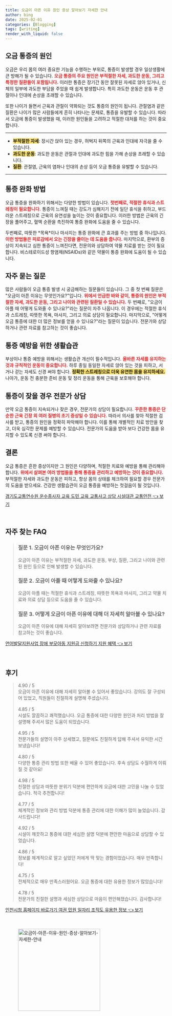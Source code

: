 ```yaml
---
title: 오금이 아픈 이유 원인 증상 알아보기 자세한 안내
author: bing
date: 2025-02-01
categories: [Blogging]
tags: [writing]
render_with_liquid: false
---
```



<h2 id='오금 통증의 원인'>오금 통증의 원인</h2>

<p>오금은 우리 몸의 여러 중요한 기능을 수행하는 부위로, 통증이 발생할 경우 일상생활에 큰 방해가 될 수 있습니다. <b><span style="color: #ee2323;">오금 통증의 주요 원인은 부적절한 자세, 과도한 운동, 그리고 특정한 질환들이 포함됩니다.</span></b> 이러한 통증은 장기간 동안 잘못된 자세로 앉아 있거나, 신체의 일부에 과도한 부담을 주었을 때 쉽게 발생합니다. 특히 과도한 운동은 운동 후 관절이나 인대에 손상을 초래할 수 있습니다. </p>

<p>또한 나이가 들면서 근육과 관절이 약화되는 것도 통증의 원인이 됩니다. 관절염과 같은 질환은 나이가 많은 사람들에게 흔히 나타나는 문제로, 통증을 유발할 수 있습니다. 따라서 오금에 통증이 발생했을 때, 이러한 원인들을 고려하고 적절한 대처를 하는 것이 중요합니다.</p>

<hr />

<ul>
    <li><b><span style="background-color: #ffe066;">부적절한 자세</span></b>: 장시간 앉아 있는 경우, 허벅지 뒤쪽의 근육과 인대에 자극을 줄 수 있습니다.</li>
    <li><b><span style="background-color: #ffe066;">과도한 운동</span></b>: 과도한 운동은 관절과 인대에 과도한 힘을 가해 손상을 초래할 수 있습니다.</li>
    <li><b><span style="background-color: #ffe066;">질환</span></b>: 관절염, 근육의 염좌나 인대의 손상 등이 오금 통증을 유발할 수 있습니다.</li>
</ul>

<hr />

<h2 id='통증 완화 방법'>통증 완화 방법</h2>

<p>오금 통증을 완화하기 위해서는 다양한 방법이 있습니다. <b><span style="color: #ee2323;">첫번째로, 적절한 휴식과 스트레칭이 필요합니다.</span></b> 통증이 느껴질 때는 강도가 심해지기 전에 일단 휴식을 취하고, 부드러운 스트레칭으로 근육의 유연성을 높이는 것이 중요합니다. 이러한 방법은 근육의 긴장을 풀어주고, 혈액 순환을 촉진하여 통증 완화에 도움을 줄 수 있습니다.</p>

<p>두번째로, 따뜻한 *목욕*이나 마사지는 통증 완화에 큰 효과를 주는 방법 중 하나입니다. <b><span style="color: #ee2323;">이런 방법들은 피로감에서 오는 긴장을 줄이는 데 도움을 줍니다.</span></b> 마지막으로, 환부의 증상이 지속되고 심한 통증이 느껴진다면, 전문의와 상담하여 약물 치료를 받는 것이 필요합니다. 비스테로이드성 항염제(NSAIDs)와 같은 약물이 통증 완화에 도움이 될 수 있습니다.</p>

<h2 id='자주 묻는 질문'>자주 묻는 질문</h2>

<p>많은 사람들이 오금 통증 발생 시 궁금해하는 질문들이 있습니다. 그 중 첫 번째 질문은 "오금이 아픈 이유는 무엇인가요?"입니다. <b><span style="color: #ee2323;">위에서 언급한 바와 같이, 통증의 원인은 부적절한 자세, 과도한 운동, 그리고 나이와 관련된 질환일 수 있습니다.</span></b> 두 번째로, "오금이 아플 때 어떻게 도와줄 수 있나요?"라는 질문이 자주 나옵니다. 이 경우에는 적절한 휴식과 스트레칭, 따뜻한 목욕, 마사지, 그리고 의료 상담이 필요합니다. 마지막으로, "어떻게 오금 통증에 대한 더 많은 정보를 얻을 수 있나요?"라는 질문이 있습니다. 전문가와 상담하거나 관련 자료를 참고하는 것이 좋습니다.</p>

<h2 id='통증 예방을 위한 생활습관'>통증 예방을 위한 생활습관</h2>

<p>부상이나 통증 예방을 위해서는 생활습관 개선이 필수적입니다. <b><span style="color: #ee2323;">올바른 자세를 유지하는 것과 규칙적인 운동이 중요합니다.</span></b> 하루 종일 동일한 자세로 앉아 있는 것을 피하고, 서거나 걷는 자세도 신경 써야 합니다. <b><span style="background-color: #ffe066;">정확한 스트레칭으로 더욱 유연한 몸을 유지하세요.</span></b> 나아가, 운동 전 충분한 준비 운동 및 정리 운동을 통해 근육을 보호해야 합니다.</p>

<h2 id='통증이 잦을 경우 전문가 상담'>통증이 잦을 경우 전문가 상담</h2>

<p>만약 오금 통증이 지속되거나 잦은 경우, 전문가의 상담이 필요합니다. <b><span style="color: #ee2323;">꾸준한 통증은 단순한 근육 긴장 외 여러 질병의 초기 증상일 수 있습니다.</span></b> 따라서 의사를 찾아 적절한 검사를 받고, 통증의 원인을 정확히 파악해야 합니다. 이를 통해 개별적인 치료 방안을 찾고, 더욱 심각한 문제를 예방할 수 있습니다. 전문가의 도움을 받아 보다 건강한 몸을 유지할 수 있도록 신경 써야 합니다.</p>

<h2 id='결론'>결론</h2>

<p>오금 통증은 흔한 증상이지만 그 원인은 다양하며, 적절한 치료와 예방을 통해 관리해야 합니다. <b><span style="color: #ee2323;">위에서 살펴본 여러 방법들을 통해 통증을 관리하고 예방하는 것이 중요합니다.</span></b> 부적절한 자세와 과도한 운동은 피하고, 항상 몸의 상태를 체크하여 필요할 경우 전문가의 도움을 받으세요. 건강한 생활습관이 오금 통증을 예방하는 첫걸음이 될 것입니다.</p>


<p><a class="click-button" title="경기도교통연수원 운수종사자 교육 도민 교육 교통사고 상담 시설대관 교통안전" href="https://24nara.github.io/posts/%EA%B2%BD%EA%B8%B0%EB%8F%84%EA%B5%90%ED%86%B5%EC%97%B0%EC%88%98%EC%9B%90-%EC%9A%B4%EC%88%98%EC%A2%85%EC%82%AC%EC%9E%90-%EA%B5%90%EC%9C%A1-%EB%8F%84%EB%AF%BC-%EA%B5%90%EC%9C%A1-%EA%B5%90%ED%86%B5%EC%82%AC%EA%B3%A0-%EC%83%81%EB%8B%B4-%EC%8B%9C%EC%84%A4%EB%8C%80%EA%B4%80-%EA%B5%90%ED%86%B5%EC%95%88%EC%A0%84/" rel="dofollow">경기도교통연수원 운수종사자 교육 도민 교육 교통사고 상담 시설대관 교통안전 👈 보기</a></p><br>
<h2 id='자주_찾는_FAQ'>자주 찾는 FAQ</h2>
<div itemscope="" itemtype="https://schema.org/FAQPage"> 
<blockquote> 
<div itemscope="" itemprop="mainEntity" itemtype="https://schema.org/Question"> 
<h3 itemprop="name">질문 1. 오금이 아픈 이유는 무엇인가요?</h3> 
<div itemscope="" itemprop="acceptedAnswer" itemtype="https://schema.org/Answer"> 
<span itemprop="text"> 
<p>오금이 아픈 이유는 부적절한 자세, 과도한 운동, 부상, 질환, 그리고 나이와 관련된 원인 등으로 인해 발생할 수 있습니다.</p> 
</span> 
</div> 
</div> 
<div itemscope="" itemprop="mainEntity" itemtype="https://schema.org/Question"> 
<h3 itemprop="name">질문 2. 오금이 아플 때 어떻게 도와줄 수 있나요?</h3> 
<div itemscope="" itemprop="acceptedAnswer" itemtype="https://schema.org/Answer"> 
<span itemprop="text"> 
<p>오금이 아플 때는 적절한 휴식과 스트레칭, 따뜻한 목욕과 마사지, 그리고 약물 치료와 의료 상담 등으로 도움을 줄 수 있습니다.</p> 
</span> 
</div> 
</div> 
<div itemscope="" itemprop="mainEntity" itemtype="https://schema.org/Question"> 
<h3 itemprop="name">질문 3. 어떻게 오금이 아픈 이유에 대해 더 자세히 알아볼 수 있나요?</h3> 
<div itemscope="" itemprop="acceptedAnswer" itemtype="https://schema.org/Answer"> 
<span itemprop="text"> 
<p>오금이 아픈 이유에 대해 자세히 알아보려면 전문가와 상담하거나 관련 자료를 참고하는 것이 좋습니다.</p> 
</span> 
</div> 
</div> 
</blockquote> 
</div>
<p><a class="click-button" title="언어발달지원사업 장애 부모아동 지원금 신청하기 지원 혜택" href="https://24nara.github.io/posts/%EC%96%B8%EC%96%B4%EB%B0%9C%EB%8B%AC%EC%A7%80%EC%9B%90%EC%82%AC%EC%97%85-%EC%9E%A5%EC%95%A0-%EB%B6%80%EB%AA%A8%EC%95%84%EB%8F%99-%EC%A7%80%EC%9B%90%EA%B8%88-%EC%8B%A0%EC%B2%AD%ED%95%98%EA%B8%B0-%EC%A7%80%EC%9B%90-%ED%98%9C%ED%83%9D/" rel="dofollow">언어발달지원사업 장애 부모아동 지원금 신청하기 지원 혜택 👈 보기</a></p><br>
<h2 id='후기'>후기</h2>
<div itemscope itemtype="https://schema.org/Product">
  <blockquote>
  <div itemprop="review" itemscope itemtype="https://schema.org/Review">
      <div itemprop="reviewRating" itemscope itemtype="https://schema.org/Rating"> <span itemprop="ratingValue">4.90</span> / <span itemprop="bestRating">5</span> </div>
      <span itemprop="reviewBody">오금이 아픈 이유에 대해 자세히 알아볼 수 있어서 좋았습니다. 강의도 잘 구성되어 있었고, 직원들이 친절하게 설명해 주셨습니다.</span>
  </div>
  <br>
  <div itemprop="review" itemscope itemtype="https://schema.org/Review">
      <div itemprop="reviewRating" itemscope itemtype="https://schema.org/Rating"> <span itemprop="ratingValue">4.85</span> / <span itemprop="bestRating">5</span> </div>
      <span itemprop="reviewBody">시설도 깔끔하고 쾌적했습니다. 오금 통증에 대한 다양한 원인과 처리 방법을 잘 설명해 주셔서 많은 도움이 되었습니다.</span>
  </div>
  <br>
  <div itemprop="review" itemscope itemtype="https://schema.org/Review">
      <div itemprop="reviewRating" itemscope itemtype="https://schema.org/Rating"> <span itemprop="ratingValue">4.95</span> / <span itemprop="bestRating">5</span> </div>
      <span itemprop="reviewBody">전문가들의 설명이 아주 상세했고, 질문에도 친절하게 답해 주셔서 유익한 시간 보냈습니다!</span>
  </div>
  <br>
  <div itemprop="review" itemscope itemtype="https://schema.org/Review">
      <div itemprop="reviewRating" itemscope itemtype="https://schema.org/Rating"> <span itemprop="ratingValue">4.80</span> / <span itemprop="bestRating">5</span> </div>
      <span itemprop="reviewBody">다양한 통증 관리 방법 또한 배울 수 있어 좋았습니다. 후속 상담도 수월하게 이뤄질 것 같아요!</span>
  </div>
  <br>
  <div itemprop="review" itemscope itemtype="https://schema.org/Review">
      <div itemprop="reviewRating" itemscope itemtype="https://schema.org/Rating"> <span itemprop="ratingValue">4.98</span> / <span itemprop="bestRating">5</span> </div>
      <span itemprop="reviewBody">친절한 상담과 따뜻한 분위기 덕분에 편안하게 오금에 대한 고민을 나눌 수 있었습니다. 적극 추천합니다!</span>
  </div>
  <br>
  <div itemprop="review" itemscope itemtype="https://schema.org/Review">
      <div itemprop="reviewRating" itemscope itemtype="https://schema.org/Rating"> <span itemprop="ratingValue">4.77</span> / <span itemprop="bestRating">5</span> </div>
      <span itemprop="reviewBody">체계적인 정보와 관리 방법 덕분에 통증 관리에 대한 이해가 많이 늘었습니다. 감사드립니다!</span>
  </div>
  <br>
  <div itemprop="review" itemscope itemtype="https://schema.org/Review">
      <div itemprop="reviewRating" itemscope itemtype="https://schema.org/Rating"> <span itemprop="ratingValue">4.92</span> / <span itemprop="bestRating">5</span> </div>
      <span itemprop="reviewBody">시설이 깨끗하고 통증에 대한 세심한 설명 덕분에 편안한 마음으로 상담할 수 있었습니다.</span>
  </div>
  <br>
  <div itemprop="review" itemscope itemtype="https://schema.org/Review">
      <div itemprop="reviewRating" itemscope itemtype="https://schema.org/Rating"> <span itemprop="ratingValue">4.86</span> / <span itemprop="bestRating">5</span> </div>
      <span itemprop="reviewBody">정보를 체계적으로 알고 싶었던 저에게 딱 맞는 경험이었습니다. 매우 만족합니다!</span>
  </div>
  <br>
  <div itemprop="review" itemscope itemtype="https://schema.org/Review">
      <div itemprop="reviewRating" itemscope itemtype="https://schema.org/Rating"> <span itemprop="ratingValue">4.75</span> / <span itemprop="bestRating">5</span> </div>
      <span itemprop="reviewBody">전체적으로 매우 만족스러웠어요. 오금 통증에 대한 유용한 정보가 많았습니다!</span>
  </div>
  <br>
  <div itemprop="review" itemscope itemtype="https://schema.org/Review">
      <div itemprop="reviewRating" itemscope itemtype="https://schema.org/Rating"> <span itemprop="ratingValue">4.78</span> / <span itemprop="bestRating">5</span> </div>
      <span itemprop="reviewBody">전문가의 친절한 설명과 세심한 상담으로 마음이 편안해졌습니다. 감사합니다!</span>
  </div>
  </blockquote>
</div>
<p><a class="click-button" title="인천시청 홈페이지 바로가기 여권 민원 일자리 조직도 유용한 정보" href="https://24nara.github.io/posts/%EC%9D%B8%EC%B2%9C%EC%8B%9C%EC%B2%AD-%ED%99%88%ED%8E%98%EC%9D%B4%EC%A7%80-%EB%B0%94%EB%A1%9C%EA%B0%80%EA%B8%B0-%EC%97%AC%EA%B6%8C-%EB%AF%BC%EC%9B%90-%EC%9D%BC%EC%9E%90%EB%A6%AC-%EC%A1%B0%EC%A7%81%EB%8F%84-%EC%9C%A0%EC%9A%A9%ED%95%9C-%EC%A0%95%EB%B3%B4/" rel="dofollow">인천시청 홈페이지 바로가기 여권 민원 일자리 조직도 유용한 정보 👈 보기</a></p><br>
<figure class="image"><img src="https://24nara.github.io/assets/img/thumbnail/오금이-아픈-이유-원인-증상-알아보기-자세한-안내.webp" alt="오금이-아픈-이유-원인-증상-알아보기-자세한-안내" width="256" height="256"></figure>